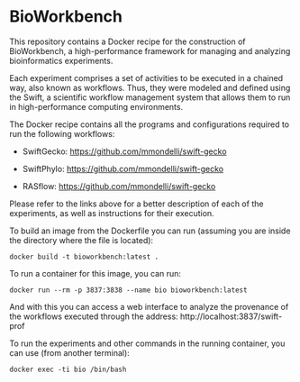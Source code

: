 # BioWorkbench

This repository contains a Docker recipe for the construction of BioWorkbench, a high-performance framework for managing and analyzing bioinformatics experiments.

Each experiment comprises a set of activities to be executed in a chained way, also known as workflows. Thus, they were modeled and defined using the Swift, a scientific workflow management system that allows them to run in high-performance computing environments.

The Docker recipe contains all the programs and configurations required to run the following workflows:

* SwiftGecko: https://github.com/mmondelli/swift-gecko

* SwiftPhylo: https://github.com/mmondelli/swift-gecko

* RASflow: https://github.com/mmondelli/swift-gecko

Please refer to the links above for a better description of each of the experiments, as well as instructions for their execution.

To build an image from the Dockerfile you can run (assuming you are inside the directory where the file is located):

```
docker build -t bioworkbench:latest .
```

To run a container for this image, you can run:

```
docker run --rm -p 3837:3838 --name bio bioworkbench:latest
```

And with this you can access a web interface to analyze the provenance of the workflows executed through the address:
http://localhost:3837/swift-prof

To run the experiments and other commands in the running container, you can use (from another terminal):

```
docker exec -ti bio /bin/bash
```



